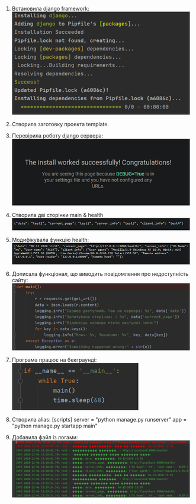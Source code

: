 1. Встановила django framework:
![Иллюстрация к проекту](https://github.com/viktoriiacherevan/lab2a/raw/main/lab3/1.png)

2. Створила заготовку проекта template.

3. Перевірила роботу django сервера:
![croll](2.png)

4. Створила дві сторінки main & health
![croll](3.png)

5. Модифікувала функцію health:
![croll](5.png)

6. Дописала функціонал, що виводить повідомлення про недоступність сайту:
![croll](6.png)

7. Програма працює на бекграунді:
![croll](7.png)

8. Створила alias:
[scripts]
server = "python manage.py runserver"
app = "python manage.py startapp main"

9. Добавила файл із логами:
![croll](8.png)